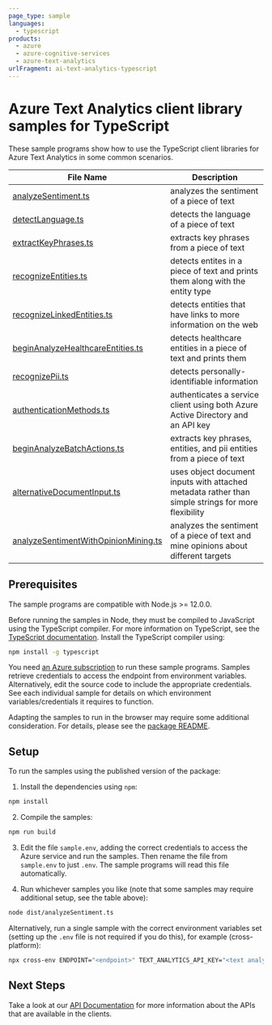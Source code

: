 ```yaml
---
page_type: sample
languages:
  - typescript
products:
  - azure
  - azure-cognitive-services
  - azure-text-analytics
urlFragment: ai-text-analytics-typescript
---
```


# Azure Text Analytics client library samples for TypeScript

These sample programs show how to use the TypeScript client libraries for Azure Text Analytics in some common scenarios.

| **File Name**                                                             | **Description**                                                                                    |
| ------------------------------------------------------------------------- | -------------------------------------------------------------------------------------------------- |
| [analyzeSentiment.ts][analyzesentiment]                                   | analyzes the sentiment of a piece of text                                                          |
| [detectLanguage.ts][detectlanguage]                                       | detects the language of a piece of text                                                            |
| [extractKeyPhrases.ts][extractkeyphrases]                                 | extracts key phrases from a piece of text                                                          |
| [recognizeEntities.ts][recognizeentities]                                 | detects entites in a piece of text and prints them along with the entity type                      |
| [recognizeLinkedEntities.ts][recognizelinkedentities]                     | detects entities that have links to more information on the web                                    |
| [beginAnalyzeHealthcareEntities.ts][beginanalyzehealthcareentities]       | detects healthcare entities in a piece of text and prints them                                     |
| [recognizePii.ts][recognizepii]                                           | detects personally-identifiable information                                                        |
| [authenticationMethods.ts][authenticationmethods]                         | authenticates a service client using both Azure Active Directory and an API key                    |
| [beginAnalyzeBatchActions.ts][beginanalyzebatchactions]                   | extracts key phrases, entities, and pii entities from a piece of text                              |
| [alternativeDocumentInput.ts][alternativedocumentinput]                   | uses object document inputs with attached metadata rather than simple strings for more flexibility |
| [analyzeSentimentWithOpinionMining.ts][analyzesentimentwithopinionmining] | analyzes the sentiment of a piece of text and mine opinions about different targets                |

## Prerequisites

The sample programs are compatible with Node.js >= 12.0.0.

Before running the samples in Node, they must be compiled to JavaScript using the TypeScript compiler. For more information on TypeScript, see the [TypeScript documentation][typescript]. Install the TypeScript compiler using:

```bash
npm install -g typescript
```

You need [an Azure subscription][freesub] to run these sample programs. Samples retrieve credentials to access the endpoint from environment variables. Alternatively, edit the source code to include the appropriate credentials. See each individual sample for details on which environment variables/credentials it requires to function.

Adapting the samples to run in the browser may require some additional consideration. For details, please see the [package README][package].

## Setup

To run the samples using the published version of the package:

1. Install the dependencies using `npm`:

```bash
npm install
```

2. Compile the samples:

```bash
npm run build
```

3. Edit the file `sample.env`, adding the correct credentials to access the Azure service and run the samples. Then rename the file from `sample.env` to just `.env`. The sample programs will read this file automatically.

4. Run whichever samples you like (note that some samples may require additional setup, see the table above):

```bash
node dist/analyzeSentiment.ts
```

Alternatively, run a single sample with the correct environment variables set (setting up the `.env` file is not required if you do this), for example (cross-platform):

```bash
npx cross-env ENDPOINT="<endpoint>" TEXT_ANALYTICS_API_KEY="<text analytics api key>" node dist/analyzeSentiment.js
```

## Next Steps

Take a look at our [API Documentation][apiref] for more information about the APIs that are available in the clients.

[analyzesentiment]: https://github.com/Azure/azure-sdk-for-js/blob/master/sdk/textanalytics/ai-text-analytics/samples/v5/typescript/src/analyzeSentiment.ts
[detectlanguage]: https://github.com/Azure/azure-sdk-for-js/blob/master/sdk/textanalytics/ai-text-analytics/samples/v5/typescript/src/detectLanguage.ts
[extractkeyphrases]: https://github.com/Azure/azure-sdk-for-js/blob/master/sdk/textanalytics/ai-text-analytics/samples/v5/typescript/src/extractKeyPhrases.ts
[recognizeentities]: https://github.com/Azure/azure-sdk-for-js/blob/master/sdk/textanalytics/ai-text-analytics/samples/v5/typescript/src/recognizeEntities.ts
[recognizelinkedentities]: https://github.com/Azure/azure-sdk-for-js/blob/master/sdk/textanalytics/ai-text-analytics/samples/v5/typescript/src/recognizeLinkedEntities.ts
[beginanalyzehealthcareentities]: https://github.com/Azure/azure-sdk-for-js/blob/master/sdk/textanalytics/ai-text-analytics/samples/v5/typescript/src/beginAnalyzeHealthcareEntities.ts
[recognizepii]: https://github.com/Azure/azure-sdk-for-js/blob/master/sdk/textanalytics/ai-text-analytics/samples/v5/typescript/src/recognizePii.ts
[authenticationmethods]: https://github.com/Azure/azure-sdk-for-js/blob/master/sdk/textanalytics/ai-text-analytics/samples/v5/typescript/src/authenticationMethods.ts
[beginanalyzebatchactions]: https://github.com/Azure/azure-sdk-for-js/blob/master/sdk/textanalytics/ai-text-analytics/samples/v5/typescript/src/beginAnalyzeBatchActions.ts
[alternativedocumentinput]: https://github.com/Azure/azure-sdk-for-js/blob/master/sdk/textanalytics/ai-text-analytics/samples/v5/typescript/src/alternativeDocumentInput.ts
[analyzesentimentwithopinionmining]: https://github.com/Azure/azure-sdk-for-js/blob/master/sdk/textanalytics/ai-text-analytics/samples/v5/typescript/src/analyzeSentimentWithOpinionMining.ts
[apiref]: https://docs.microsoft.com/javascript/api/@azure/ai-text-analytics
[freesub]: https://azure.microsoft.com/free/
[package]: https://github.com/Azure/azure-sdk-for-js/tree/master/sdk/textanalytics/ai-text-analytics/README.md
[typescript]: https://www.typescriptlang.org/docs/home.html

